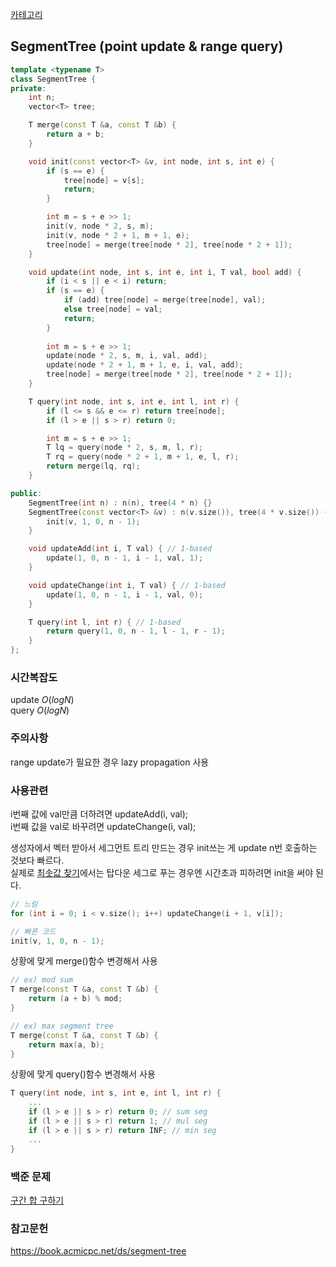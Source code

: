 [카테고리](/README.md)
## SegmentTree (point update & range query)
```cpp
template <typename T>
class SegmentTree {
private:
    int n;
    vector<T> tree;

    T merge(const T &a, const T &b) {
        return a + b;
    }

    void init(const vector<T> &v, int node, int s, int e) {
        if (s == e) {
            tree[node] = v[s];
            return;
        }

        int m = s + e >> 1;
        init(v, node * 2, s, m);
        init(v, node * 2 + 1, m + 1, e);
        tree[node] = merge(tree[node * 2], tree[node * 2 + 1]);
    }

    void update(int node, int s, int e, int i, T val, bool add) {
        if (i < s || e < i) return;
        if (s == e) {
            if (add) tree[node] = merge(tree[node], val);
            else tree[node] = val;
            return;
        }
        
        int m = s + e >> 1;
        update(node * 2, s, m, i, val, add);
        update(node * 2 + 1, m + 1, e, i, val, add);
        tree[node] = merge(tree[node * 2], tree[node * 2 + 1]);
    }

    T query(int node, int s, int e, int l, int r) {
        if (l <= s && e <= r) return tree[node];
        if (l > e || s > r) return 0;

        int m = s + e >> 1;
        T lq = query(node * 2, s, m, l, r);
        T rq = query(node * 2 + 1, m + 1, e, l, r);
        return merge(lq, rq);
    }

public:
    SegmentTree(int n) : n(n), tree(4 * n) {}
    SegmentTree(const vector<T> &v) : n(v.size()), tree(4 * v.size()) {
        init(v, 1, 0, n - 1);
    }

    void updateAdd(int i, T val) { // 1-based
        update(1, 0, n - 1, i - 1, val, 1);
    }

    void updateChange(int i, T val) { // 1-based
        update(1, 0, n - 1, i - 1, val, 0);
    }

    T query(int l, int r) { // 1-based
        return query(1, 0, n - 1, l - 1, r - 1);
    }
};
```
### 시간복잡도
update $O(logN)$   
query $O(logN)$

### 주의사항
range update가 필요한 경우 lazy propagation 사용

### 사용관련
i번째 값에 val만큼 더하려면 updateAdd(i, val);   
i번째 값을 val로 바꾸려면 updateChange(i, val);   

생성자에서 벡터 받아서 세그먼트 트리 만드는 경우 init쓰는 게 update n번 호출하는 것보다 빠르다.   
실제로 [최솟값 찾기](https://www.acmicpc.net/problem/11003)에서는 탑다운 세그로 푸는 경우엔 시간초과 피하려면 init을 써야 된다.   
```cpp
// 느림
for (int i = 0; i < v.size(); i++) updateChange(i + 1, v[i]);

// 빠른 코드
init(v, 1, 0, n - 1);
```


상황에 맞게 merge()함수 변경해서 사용   
```cpp
// ex) mod sum
T merge(const T &a, const T &b) {
    return (a + b) % mod;
}

// ex) max segment tree
T merge(const T &a, const T &b) {
    return max(a, b);
}
```

상황에 맞게 query()함수 변경해서 사용
```cpp
T query(int node, int s, int e, int l, int r) {
    ...
    if (l > e || s > r) return 0; // sum seg
    if (l > e || s > r) return 1; // mul seg
    if (l > e || s > r) return INF; // min seg
    ...
}
```

### 백준 문제
[구간 합 구하기](https://www.acmicpc.net/problem/2042)

### 참고문헌
https://book.acmicpc.net/ds/segment-tree